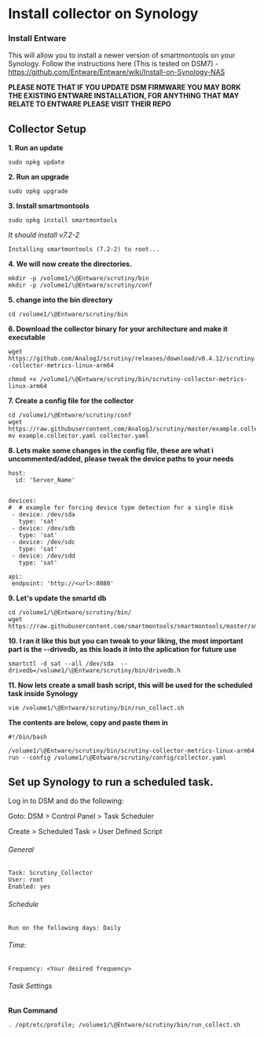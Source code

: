 # Install collector on Synology

### Install Entware

This will allow you to install a newer version of smartmontools on your Synology. Follow the instructions here (This is tested on DSM7) - https://github.com/Entware/Entware/wiki/Install-on-Synology-NAS

**PLEASE NOTE THAT IF YOU UPDATE DSM FIRMWARE YOU MAY BORK THE EXISTING ENTWARE INSTALLATION, FOR ANYTHING THAT MAY RELATE TO ENTWARE PLEASE VISIT THEIR REPO**

## Collector Setup

**1. Run an update**

`sudo opkg update`

**2. Run an upgrade**

`sudo opkg upgrade`

**3. Install smartmontools**

`sudo opkg install smartmontools`

*It should install v7.2-2*

`Installing smartmontools (7.2-2) to root...`

**4. We will now create the directories.**

```
mkdir -p /volume1/\@Entware/scrutiny/bin
mkdir -p /volume1/\@Entware/scrutiny/conf
```

**5. change into the bin directory**

`cd /volume1/\@Entware/scrutiny/bin`

**6. Download the collector binary for your architecture and make it executable**

`wget https://github.com/AnalogJ/scrutiny/releases/download/v0.4.12/scrutiny-collector-metrics-linux-arm64`

`chmod +x /volume1/\@Entware/scrutiny/bin/scrutiny-collector-metrics-linux-arm64`

**7. Create a config file for the collector**

```
cd /volume1/\@Entware/scrutiny/conf
wget https://raw.githubusercontent.com/AnalogJ/scrutiny/master/example.collector.yaml
mv example.collector.yaml collector.yaml
```

**8. Lets make some changes in the config file, these are what i uncommented/added, please tweak the device paths to your needs**

```
host:
  id: 'Server_Name'


devices:
#  # example for forcing device type detection for a single disk
 - device: /dev/sda
   type: 'sat'
 - device: /dev/sdb
   type: 'sat'
 - device: /dev/sdc
   type: 'sat'
 - device: /dev/sdd
   type: 'sat'
    
api:
 endpoint: 'http://<url>:8080'
```

**9. Let's update the smartd db**

```
cd /volume1/\@Entware/scrutiny/bin/
wget https://raw.githubusercontent.com/smartmontools/smartmontools/master/smartmontools/drivedb.h
```

**10. I ran it like this but you can tweak to your liking, the most important part is the --drivedb, as this loads it into the aplication for future use**

`smartctl -d sat --all /dev/sda  --drivedb=/volume1/\@Entware/scrutiny/bin/drivedb.h`

**11. Now lets create a small bash script, this will be used for the scheduled task inside Synology**

`vim /volume1/\@Entware/scrutiny/bin/run_collect.sh`

**The contents are below, copy and paste them in**

```
#!/bin/bash

/volume1/\@Entware/scrutiny/bin/scrutiny-collector-metrics-linux-arm64 run --config /volume1/\@Entware/scrutiny/config/collector.yaml
```

## Set up Synology to run a scheduled task. 

Log in to DSM and do the following:

Goto: DSM > Control Panel > Task Scheduler

Create > Scheduled Task > User Defined Script

###### General

```
Task: Scrutiny_Collector
User: root
Enabled: yes
```

###### Schedule
```
Run on the following days: Daily
```
###### Time:

```
Frequency: <Your desired frequency>
```

###### Task Settings

**Run Command**

```
. /opt/etc/profile; /volume1/\@Entware/scrutiny/bin/run_collect.sh
```
